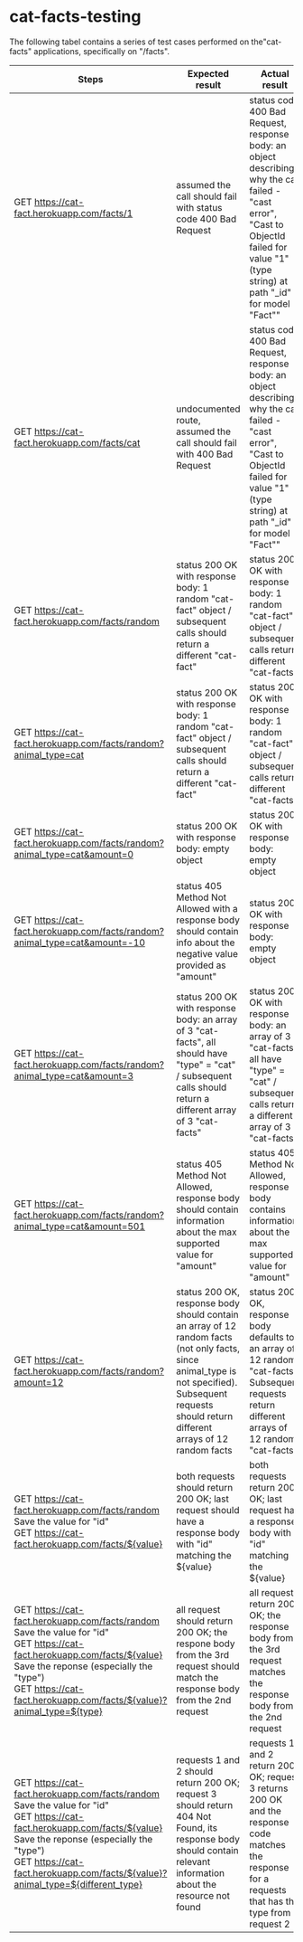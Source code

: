 # cat-facts-testing

The following tabel contains a series of test cases performed on the"cat-facts" applications, specifically on "/facts". 


| Steps                                                                                                                                                                                                                                                                      | Expected result                                                                                                                                                                                     | Actual result                                                                                                                                                                                   |
|----------------------------------------------------------------------------------------------------------------------------------------------------------------------------------------------------------------------------------------------------------------------------|-----------------------------------------------------------------------------------------------------------------------------------------------------------------------------------------------------|-------------------------------------------------------------------------------------------------------------------------------------------------------------------------------------------------|
| GET https://cat-fact.herokuapp.com/facts/1                                                                                                                                                                                                                                 | assumed the call should fail with status code 400 Bad Request                                                                                                                                       | status code 400 Bad Request, response body: an object describing why the call failed - "cast error", "Cast to ObjectId failed for value \"1\" (type string) at path \"_id\" for model \"Fact\"" | 
| GET https://cat-fact.herokuapp.com/facts/cat                                                                                                                                                                                                                               | undocumented route, assumed the call should fail with 400 Bad Request                                                                                                                               | status code 400 Bad Request, response body: an object describing why the call failed - "cast error", "Cast to ObjectId failed for value \"1\" (type string) at path \"_id\" for model \"Fact\"" |
| GET https://cat-fact.herokuapp.com/facts/random                                                                                                                                                                                                                            | status 200 OK with response body: 1 random "cat-fact" object / subsequent calls should return a different "cat-fact"                                                                                | status 200 OK with response body: 1 random "cat-fact" object / subsequent calls return different "cat-facts"                                                                                    |
| GET https://cat-fact.herokuapp.com/facts/random?animal_type=cat                                                                                                                                                                                                            | status 200 OK with response body: 1 random "cat-fact" object / subsequent calls should return a different "cat-fact"                                                                                | status 200 OK with response body: 1 random "cat-fact" object / subsequent calls return different "cat-facts"                                                                                    |
| GET https://cat-fact.herokuapp.com/facts/random?animal_type=cat&amount=0                                                                                                                                                                                                   | status 200 OK with response body: empty object                                                                                                                                                      | status 200 OK with response body: empty object                                                                                                                                                  |
| GET https://cat-fact.herokuapp.com/facts/random?animal_type=cat&amount=-10                                                                                                                                                                                                 | status 405 Method Not Allowed with a response body should contain info about the negative value provided as "amount"                                                                                | status 200 OK with response body: empty object                                                                                                                                                  |
| GET https://cat-fact.herokuapp.com/facts/random?animal_type=cat&amount=3                                                                                                                                                                                                   | status 200 OK with response body: an array of 3 "cat-facts", all should have "type" = "cat" / subsequent calls should return a different array of 3 "cat-facts"                                     | status 200 OK with response body: an array of 3 "cat-facts", all have "type" = "cat" / subsequent calls return a different array of 3 "cat-facts"                                               |
| GET https://cat-fact.herokuapp.com/facts/random?animal_type=cat&amount=501                                                                                                                                                                                                 | status 405 Method Not Allowed, response body should contain information about the max supported value for "amount"                                                                                  | status 405 Method Not Allowed, response body contains information about the max supported value for "amount"                                                                                    |
| GET https://cat-fact.herokuapp.com/facts/random?amount=12                                                                                                                                                                                                                  | status 200 OK, response body should contain an array of 12 random facts (not only facts, since animal_type is not specified). Subsequent requests should return different arrays of 12 random facts | status 200 OK, response body defaults to an array of 12 random "cat-facts". Subsequent requests return different arrays of 12 random "cat-facts".                                               |
| GET https://cat-fact.herokuapp.com/facts/random <br/> Save the value for "id" <br/> GET https://cat-fact.herokuapp.com/facts/${value}                                                                                                                                      | both requests should return 200 OK; last request should have a response body with "id" matching the ${value}                                                                                        | both requests return 200 OK; last request has a response body with "id" matching the ${value}                                                                                                   |
| GET https://cat-fact.herokuapp.com/facts/random <br/> Save the value for "id" <br/> GET https://cat-fact.herokuapp.com/facts/${value} <br/> Save the reponse (especially the "type") <br/> GET https://cat-fact.herokuapp.com/facts/${value}?animal_type=${type}           | all request should return 200 OK; the respone body from the 3rd request should match the response body from the 2nd request                                                                         | all request return 200 OK; the response body from the 3rd request matches the response body from the 2nd request                                                                                |
| GET https://cat-fact.herokuapp.com/facts/random <br/> Save the value for "id" <br/> GET https://cat-fact.herokuapp.com/facts/${value} <br/> Save the reponse (especially the "type") <br/> GET https://cat-fact.herokuapp.com/facts/${value}?animal_type=${different_type} | requests 1 and 2 should return 200 OK; request 3 should return 404 Not Found, its response body should contain relevant information about the resource not found                                    | requests 1 and 2 return 200 OK; request 3 returns 200 OK and the response code matches the response for a requests that has the type from request 2                                             |